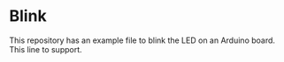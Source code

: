 # Blink

This repository has an example file to blink the LED on an Arduino board.
This line to support.
